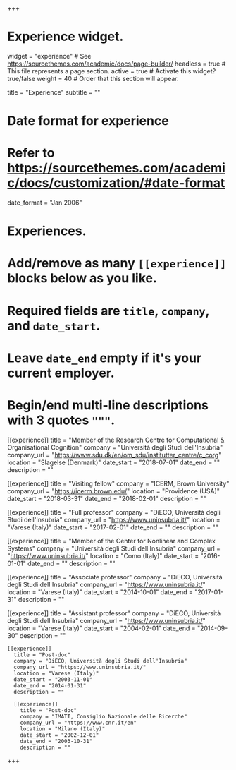 +++
# Experience widget.
widget = "experience"  # See https://sourcethemes.com/academic/docs/page-builder/
headless = true  # This file represents a page section.
active = true  # Activate this widget? true/false
weight = 40  # Order that this section will appear.

title = "Experience"
subtitle = ""

# Date format for experience
#   Refer to https://sourcethemes.com/academic/docs/customization/#date-format
date_format = "Jan 2006"

# Experiences.
#   Add/remove as many `[[experience]]` blocks below as you like.
#   Required fields are `title`, `company`, and `date_start`.
#   Leave `date_end` empty if it's your current employer.
#   Begin/end multi-line descriptions with 3 quotes `"""`.
[[experience]]
  title = "Member of the Research Centre for Computational & Organisational Cognition"
  company = "Università degli Studi dell'Insubria"
  company_url = "https://www.sdu.dk/en/om_sdu/institutter_centre/c_corg"
  location = "Slagelse (Denmark)"
  date_start = "2018-07-01"
  date_end = ""
  description = ""

  [[experience]]
    title = "Visiting fellow"
    company = "ICERM, Brown University"
    company_url = "https://icerm.brown.edu/"
    location = "Providence (USA)"
    date_start = "2018-03-31"
    date_end = "2018-02-01"
    description = ""

[[experience]]
  title = "Full professor"
  company = "DiECO, Università degli Studi dell'Insubria"
  company_url = "https://www.uninsubria.it/"
  location = "Varese (Italy)"
  date_start = "2017-02-01"
  date_end = ""
  description = ""

  [[experience]]
    title = "Member of the Center for Nonlinear and Complex Systems"
    company = "Università degli Studi dell'Insubria"
    company_url = "https://www.uninsubria.it/"
    location = "Como (Italy)"
    date_start = "2016-01-01"
    date_end = ""
    description = ""

[[experience]]
  title = "Associate professor"
  company = "DiECO, Università degli Studi dell'Insubria"
  company_url = "https://www.uninsubria.it/"
  location = "Varese (Italy)"
  date_start = "2014-10-01"
  date_end = "2017-01-31"
  description = ""

  [[experience]]
    title = "Assistant professor"
    company = "DiECO, Università degli Studi dell'Insubria"
    company_url = "https://www.uninsubria.it/"
    location = "Varese (Italy)"
    date_start = "2004-02-01"
    date_end = "2014-09-30"
    description = ""

    [[experience]]
      title = "Post-doc"
      company = "DiECO, Università degli Studi dell'Insubria"
      company_url = "https://www.uninsubria.it/"
      location = "Varese (Italy)"
      date_start = "2003-11-01"
      date_end = "2014-01-31"
      description = ""

      [[experience]]
        title = "Post-doc"
        company = "IMATI, Consiglio Nazionale delle Ricerche"
        company_url = "https://www.cnr.it/en"
        location = "Milano (Italy)"
        date_start = "2002-12-01"
        date_end = "2003-10-31"
        description = ""
+++
